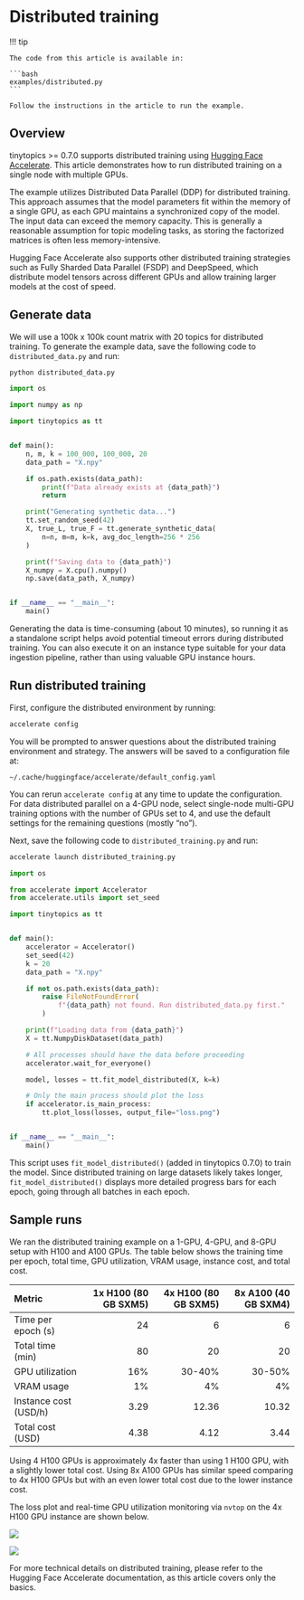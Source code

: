# Distributed training


<!-- `.md` and `.py` files are generated from the `.qmd` file. Please edit that file. -->

!!! tip

    The code from this article is available in:

    ```bash
    examples/distributed.py
    ```

    Follow the instructions in the article to run the example.

## Overview

tinytopics \>= 0.7.0 supports distributed training using [Hugging Face
Accelerate](https://huggingface.co/docs/accelerate/). This article
demonstrates how to run distributed training on a single node with
multiple GPUs.

The example utilizes Distributed Data Parallel (DDP) for distributed
training. This approach assumes that the model parameters fit within the
memory of a single GPU, as each GPU maintains a synchronized copy of the
model. The input data can exceed the memory capacity. This is generally
a reasonable assumption for topic modeling tasks, as storing the
factorized matrices is often less memory-intensive.

Hugging Face Accelerate also supports other distributed training
strategies such as Fully Sharded Data Parallel (FSDP) and DeepSpeed,
which distribute model tensors across different GPUs and allow training
larger models at the cost of speed.

## Generate data

We will use a 100k x 100k count matrix with 20 topics for distributed
training. To generate the example data, save the following code to
`distributed_data.py` and run:

``` bash
python distributed_data.py
```

``` python
import os

import numpy as np

import tinytopics as tt


def main():
    n, m, k = 100_000, 100_000, 20
    data_path = "X.npy"

    if os.path.exists(data_path):
        print(f"Data already exists at {data_path}")
        return

    print("Generating synthetic data...")
    tt.set_random_seed(42)
    X, true_L, true_F = tt.generate_synthetic_data(
        n=n, m=m, k=k, avg_doc_length=256 * 256
    )

    print(f"Saving data to {data_path}")
    X_numpy = X.cpu().numpy()
    np.save(data_path, X_numpy)


if __name__ == "__main__":
    main()
```

Generating the data is time-consuming (about 10 minutes), so running it
as a standalone script helps avoid potential timeout errors during
distributed training. You can also execute it on an instance type
suitable for your data ingestion pipeline, rather than using valuable
GPU instance hours.

## Run distributed training

First, configure the distributed environment by running:

``` bash
accelerate config
```

You will be prompted to answer questions about the distributed training
environment and strategy. The answers will be saved to a configuration
file at:

    ~/.cache/huggingface/accelerate/default_config.yaml

You can rerun `accelerate config` at any time to update the
configuration. For data distributed parallel on a 4-GPU node, select
single-node multi-GPU training options with the number of GPUs set to 4,
and use the default settings for the remaining questions (mostly “no”).

Next, save the following code to `distributed_training.py` and run:

``` bash
accelerate launch distributed_training.py
```

``` python
import os

from accelerate import Accelerator
from accelerate.utils import set_seed

import tinytopics as tt


def main():
    accelerator = Accelerator()
    set_seed(42)
    k = 20
    data_path = "X.npy"

    if not os.path.exists(data_path):
        raise FileNotFoundError(
            f"{data_path} not found. Run distributed_data.py first."
        )

    print(f"Loading data from {data_path}")
    X = tt.NumpyDiskDataset(data_path)

    # All processes should have the data before proceeding
    accelerator.wait_for_everyone()

    model, losses = tt.fit_model_distributed(X, k=k)

    # Only the main process should plot the loss
    if accelerator.is_main_process:
        tt.plot_loss(losses, output_file="loss.png")


if __name__ == "__main__":
    main()
```

This script uses `fit_model_distributed()` (added in tinytopics 0.7.0)
to train the model. Since distributed training on large datasets likely
takes longer, `fit_model_distributed()` displays more detailed progress
bars for each epoch, going through all batches in each epoch.

## Sample runs

We ran the distributed training example on a 1-GPU, 4-GPU, and 8-GPU
setup with H100 and A100 GPUs. The table below shows the training time
per epoch, total time, GPU utilization, VRAM usage, instance cost, and
total cost.

| Metric | 1x H100 (80 GB SXM5) | 4x H100 (80 GB SXM5) | 8x A100 (40 GB SXM4) |
|:---|---:|---:|---:|
| Time per epoch (s) | 24 | 6 | 6 |
| Total time (min) | 80 | 20 | 20 |
| GPU utilization | 16% | 30-40% | 30-50% |
| VRAM usage | 1% | 4% | 4% |
| Instance cost (USD/h) | 3.29 | 12.36 | 10.32 |
| Total cost (USD) | 4.38 | 4.12 | 3.44 |

Using 4 H100 GPUs is approximately 4x faster than using 1 H100 GPU, with
a slightly lower total cost. Using 8x A100 GPUs has similar speed
comparing to 4x H100 GPUs but with an even lower total cost due to the
lower instance cost.

The loss plot and real-time GPU utilization monitoring via `nvtop` on
the 4x H100 GPU instance are shown below.

![](images/distributed/loss-4x-h100.png)

![](images/distributed/nvtop-4x-h100.png)

For more technical details on distributed training, please refer to the
Hugging Face Accelerate documentation, as this article covers only the
basics.
